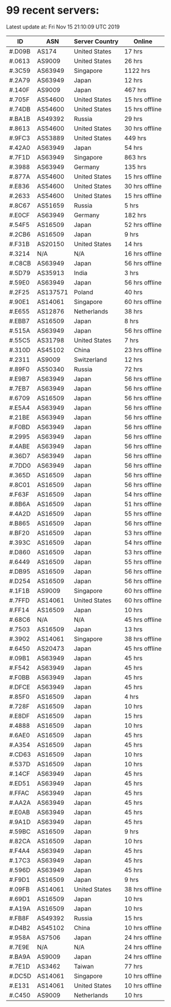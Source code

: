 # 99 recent servers:

Latest update at: Fri Nov 15 21:10:09 UTC 2019

| ID | ASN | Server Country | Online |
| -- | --- | -------------- | ------ |
| #.D09B | AS174 | United States | 17 hrs |
| #.0613 | AS9009 | United States | 26 hrs |
| #.3C59 | AS63949 | Singapore | 1122 hrs |
| #.2A79 | AS63949 | Japan | 12 hrs |
| #.140F | AS9009 | Japan | 467 hrs |
| #.705F | AS54600 | United States | 15 hrs offline |
| #.74DB | AS54600 | United States | 15 hrs offline |
| #.BA1B | AS49392 | Russia | 29 hrs |
| #.8613 | AS54600 | United States | 30 hrs offline |
| #.9FC3 | AS53889 | United States | 449 hrs |
| #.42A0 | AS63949 | Japan | 54 hrs |
| #.7F1D | AS63949 | Singapore | 863 hrs |
| #.3988 | AS63949 | Germany | 135 hrs |
| #.877A | AS54600 | United States | 15 hrs offline |
| #.E836 | AS54600 | United States | 30 hrs offline |
| #.2633 | AS54600 | United States | 15 hrs offline |
| #.8C67 | AS51659 | Russia | 5 hrs |
| #.E0CF | AS63949 | Germany | 182 hrs |
| #.54F5 | AS16509 | Japan | 52 hrs offline |
| #.2CB6 | AS16509 | Japan | 9 hrs |
| #.F31B | AS20150 | United States | 14 hrs |
| #.3214 | N/A | N/A | 16 hrs offline |
| #.C8CB | AS63949 | Japan | 56 hrs offline |
| #.5D79 | AS35913 | India | 3 hrs |
| #.59E0 | AS63949 | Japan | 56 hrs offline |
| #.2F25 | AS137571 | Poland | 40 hrs |
| #.90E1 | AS14061 | Singapore | 60 hrs offline |
| #.E655 | AS12876 | Netherlands | 38 hrs |
| #.EBB7 | AS16509 | Japan | 8 hrs |
| #.515A | AS63949 | Japan | 56 hrs offline |
| #.55C5 | AS31798 | United States | 7 hrs |
| #.310D | AS45102 | China | 23 hrs offline |
| #.2311 | AS9009 | Switzerland | 12 hrs |
| #.89F0 | AS50340 | Russia | 72 hrs |
| #.E9B7 | AS63949 | Japan | 56 hrs offline |
| #.7EB7 | AS63949 | Japan | 56 hrs offline |
| #.6709 | AS16509 | Japan | 56 hrs offline |
| #.E5A4 | AS63949 | Japan | 56 hrs offline |
| #.21BE | AS63949 | Japan | 56 hrs offline |
| #.F0BD | AS63949 | Japan | 56 hrs offline |
| #.2995 | AS63949 | Japan | 56 hrs offline |
| #.4ABE | AS63949 | Japan | 56 hrs offline |
| #.36D7 | AS63949 | Japan | 56 hrs offline |
| #.7DD0 | AS63949 | Japan | 56 hrs offline |
| #.365D | AS16509 | Japan | 56 hrs offline |
| #.8C01 | AS16509 | Japan | 56 hrs offline |
| #.F63F | AS16509 | Japan | 54 hrs offline |
| #.8B6A | AS16509 | Japan | 51 hrs offline |
| #.4A2D | AS16509 | Japan | 55 hrs offline |
| #.B865 | AS16509 | Japan | 56 hrs offline |
| #.BF20 | AS16509 | Japan | 53 hrs offline |
| #.393C | AS16509 | Japan | 54 hrs offline |
| #.D860 | AS16509 | Japan | 53 hrs offline |
| #.6449 | AS16509 | Japan | 55 hrs offline |
| #.DB95 | AS16509 | Japan | 56 hrs offline |
| #.D254 | AS16509 | Japan | 56 hrs offline |
| #.1F1B | AS9009 | Singapore | 60 hrs offline |
| #.7FFD | AS14061 | United States | 60 hrs offline |
| #.FF14 | AS16509 | Japan | 10 hrs |
| #.68C6 | N/A | N/A | 45 hrs offline |
| #.7503 | AS16509 | Japan | 13 hrs |
| #.3902 | AS14061 | Singapore | 38 hrs offline |
| #.6450 | AS20473 | Japan | 45 hrs offline |
| #.09B1 | AS63949 | Japan | 45 hrs |
| #.F542 | AS63949 | Japan | 45 hrs |
| #.F0BB | AS63949 | Japan | 45 hrs |
| #.DFCE | AS63949 | Japan | 45 hrs |
| #.85F0 | AS16509 | Japan | 4 hrs |
| #.728F | AS16509 | Japan | 10 hrs |
| #.E8DF | AS16509 | Japan | 15 hrs |
| #.4888 | AS16509 | Japan | 10 hrs |
| #.6AE0 | AS16509 | Japan | 45 hrs |
| #.A354 | AS16509 | Japan | 45 hrs |
| #.CD63 | AS16509 | Japan | 10 hrs |
| #.537D | AS16509 | Japan | 10 hrs |
| #.14CF | AS63949 | Japan | 45 hrs |
| #.ED51 | AS63949 | Japan | 45 hrs |
| #.FFAC | AS63949 | Japan | 45 hrs |
| #.AA2A | AS63949 | Japan | 45 hrs |
| #.E0AB | AS63949 | Japan | 45 hrs |
| #.9A1D | AS63949 | Japan | 45 hrs |
| #.59BC | AS16509 | Japan | 9 hrs |
| #.82CA | AS16509 | Japan | 10 hrs |
| #.F4A4 | AS63949 | Japan | 45 hrs |
| #.17C3 | AS63949 | Japan | 45 hrs |
| #.596D | AS63949 | Japan | 45 hrs |
| #.F9D1 | AS16509 | Japan | 9 hrs |
| #.09FB | AS14061 | United States | 38 hrs offline |
| #.69D1 | AS16509 | Japan | 10 hrs |
| #.A19A | AS16509 | Japan | 10 hrs |
| #.FB8F | AS49392 | Russia | 15 hrs |
| #.D4B2 | AS45102 | China | 10 hrs offline |
| #.958A | AS7506 | Japan | 24 hrs offline |
| #.7E9E | N/A | N/A | 24 hrs offline |
| #.BA9A | AS9009 | Japan | 24 hrs offline |
| #.7E1D | AS3462 | Taiwan | 77 hrs |
| #.DC5D | AS14061 | Singapore | 10 hrs offline |
| #.E131 | AS14061 | United States | 10 hrs offline |
| #.C450 | AS9009 | Netherlands | 10 hrs |

